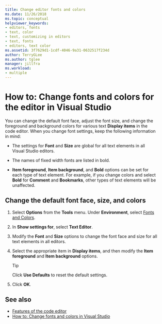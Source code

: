 ```yaml
---
title: Change editor fonts and colors
ms.date: 11/26/2018
ms.topic: conceptual
helpviewer_keywords:
- editors, fonts
- text, color
- text, customizing in editors
- text, fonts
- editors, text color
ms.assetid: 3f7629d1-1cdf-4046-9a31-0632517f234d
author: TerryGLee
ms.author: tglee
manager: jillfra
ms.workload:
- multiple
---
```

# How to: Change fonts and colors for the editor in Visual Studio

You can change the default font face, adjust the font size, and change the foreground and background colors for various text **Display items** in the code editor. When you change font settings, keep the following information in mind:

- The settings for **Font** and **Size** are global for all text elements in all Visual Studio editors.

- The names of fixed width fonts are listed in bold.

- **Item foreground**, **Item background**, and **Bold** options can be set for each type of text element. For example, if you change colors and select **Bold** for **Comment** and **Bookmarks**, other types of text elements will be unaffected.

## Change the default font face, size, and colors

1. Select **Options** from the **Tools** menu. Under **Environment**, select [Fonts and Colors](../../ide/reference/fonts-and-colors-environment-options-dialog-box.md).

2. In **Show settings for**, select **Text Editor**.

3. Modify the **Font** and **Size** options to change the font face and size for all text elements in all editors.

4. Select the appropriate item in **Display items**, and then modify the **Item foreground** and **Item background** options.

    > [!TIP]
    > Click **Use Defaults** to reset the default settings.

5. Click **OK**.

## See also

- [Features of the code editor](../../ide/writing-code-in-the-code-and-text-editor.md)
- [How to: Change fonts and colors in Visual Studio](../../ide/how-to-change-fonts-and-colors-in-visual-studio.md)

